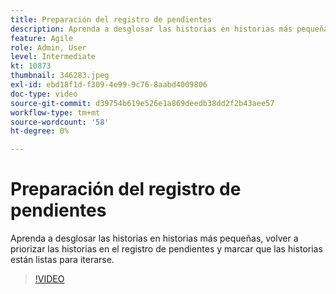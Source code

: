 ```yaml
---
title: Preparación del registro de pendientes
description: Aprenda a desglosar las historias en historias más pequeñas, volver a priorizar las historias en el registro de pendientes y marcar que las historias están listas para iterarse.
feature: Agile
role: Admin, User
level: Intermediate
kt: 10873
thumbnail: 346283.jpeg
exl-id: ebd18f1d-f309-4e99-9c76-8aabd4009806
doc-type: video
source-git-commit: d39754b619e526e1a869deedb38dd2f2b43aee57
workflow-type: tm+mt
source-wordcount: '58'
ht-degree: 0%

---
```


# Preparación del registro de pendientes

Aprenda a desglosar las historias en historias más pequeñas, volver a priorizar las historias en el registro de pendientes y marcar que las historias están listas para iterarse.

>[!VIDEO](https://video.tv.adobe.com/v/346283/?quality=12&learn=on)
